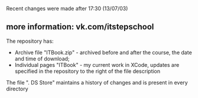 Recent changes were made after 17:30 (13/07/03)

more information: vk.com/itstepschool
-------------------------------------

The repository has:
- Archive file "ITBook.zip" - archived before and after the course, the date and time of download;
- Individual pages "ITBook" - my current work in XCode, updates are specified in the repository to the right of the file description

The file ". DS Store" maintains a history of changes and is present in every directory

